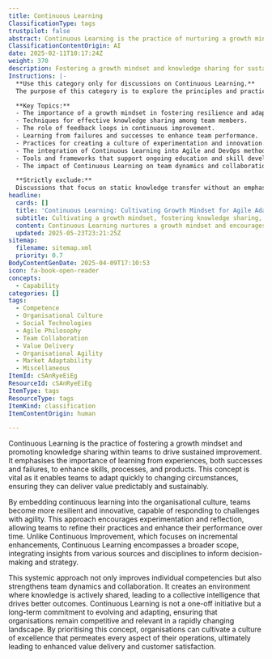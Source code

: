 ```yaml
---
title: Continuous Learning
ClassificationType: tags
trustpilot: false
abstract: Continuous Learning is the practice of nurturing a growth mindset and facilitating knowledge sharing within teams to achieve ongoing improvement. Originating from the need to adapt to rapidly changing environments, this concept underscores the significance of learning from both successes and failures to enhance skills, processes, and products. It is crucial in agile and DevOps contexts, as it enables teams to respond swiftly to challenges, ensuring consistent and sustainable value delivery. By embedding continuous learning into an organisation's culture, teams become more resilient and innovative, fostering an environment that encourages experimentation and reflection. This approach not only refines practices and boosts performance but also integrates insights from diverse sources to inform strategic decision-making. Unlike Continuous Improvement, which focuses on incremental changes, Continuous Learning adopts a broader perspective, enhancing individual competencies and strengthening team dynamics. It promotes active knowledge sharing, leading to collective intelligence that drives superior outcomes. Continuous Learning is a long-term commitment rather than a one-off initiative, essential for organisations to remain competitive and relevant in a fast-evolving landscape. By prioritising this practice, organisations can cultivate a culture of excellence that enhances value delivery and customer satisfaction across all operations.
ClassificationContentOrigin: AI
date: 2025-02-11T10:17:24Z
weight: 370
description: Fostering a growth mindset and knowledge sharing for sustained team improvement.
Instructions: |-
  **Use this category only for discussions on Continuous Learning.**  
  The purpose of this category is to explore the principles and practices that promote a growth mindset and facilitate knowledge sharing within teams, ultimately leading to sustained improvement and adaptability in Agile, DevOps, and Lean environments.

  **Key Topics:**
  - The importance of a growth mindset in fostering resilience and adaptability.
  - Techniques for effective knowledge sharing among team members.
  - The role of feedback loops in continuous improvement.
  - Learning from failures and successes to enhance team performance.
  - Practices for creating a culture of experimentation and innovation.
  - The integration of Continuous Learning into Agile and DevOps methodologies.
  - Tools and frameworks that support ongoing education and skill development.
  - The impact of Continuous Learning on team dynamics and collaboration.

  **Strictly exclude:**  
  Discussions that focus on static knowledge transfer without an emphasis on growth, topics unrelated to team improvement, or misinterpretations of Continuous Learning that do not align with Agile, DevOps, or Lean philosophies.
headline:
  cards: []
  title: 'Continuous Learning: Cultivating Growth Mindset for Agile Adaptability'
  subtitle: Cultivating a growth mindset, fostering knowledge sharing, and empowering teams to adapt, innovate, and thrive in rapidly evolving environments
  content: Continuous Learning nurtures a growth mindset and encourages active knowledge sharing, enabling teams to rapidly adapt to evolving conditions. It emphasises experimentation, reflection, and learning from successes and failures to enhance individual competencies, strengthen team collaboration, inform strategic decisions, and consistently deliver sustainable value in complex, dynamic environments.
  updated: 2025-05-23T23:21:25Z
sitemap:
  filename: sitemap.xml
  priority: 0.7
BodyContentGenDate: 2025-04-09T17:10:53
icon: fa-book-open-reader
concepts:
  - Capability
categories: []
tags:
  - Competence
  - Organisational Culture
  - Social Technologies
  - Agile Philosophy
  - Team Collaboration
  - Value Delivery
  - Organisational Agility
  - Market Adaptability
  - Miscellaneous
ItemId: cSAnRyeEiEg
ResourceId: cSAnRyeEiEg
ItemType: tags
ResourceType: tags
ItemKind: classification
ItemContentOrigin: human

---
```

Continuous Learning is the practice of fostering a growth mindset and promoting knowledge sharing within teams to drive sustained improvement. It emphasises the importance of learning from experiences, both successes and failures, to enhance skills, processes, and products. This concept is vital as it enables teams to adapt quickly to changing circumstances, ensuring they can deliver value predictably and sustainably.

By embedding continuous learning into the organisational culture, teams become more resilient and innovative, capable of responding to challenges with agility. This approach encourages experimentation and reflection, allowing teams to refine their practices and enhance their performance over time. Unlike Continuous Improvement, which focuses on incremental enhancements, Continuous Learning encompasses a broader scope, integrating insights from various sources and disciplines to inform decision-making and strategy.

This systemic approach not only improves individual competencies but also strengthens team dynamics and collaboration. It creates an environment where knowledge is actively shared, leading to a collective intelligence that drives better outcomes. Continuous Learning is not a one-off initiative but a long-term commitment to evolving and adapting, ensuring that organisations remain competitive and relevant in a rapidly changing landscape. By prioritising this concept, organisations can cultivate a culture of excellence that permeates every aspect of their operations, ultimately leading to enhanced value delivery and customer satisfaction.
